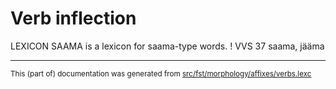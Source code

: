 
# Verb inflection

LEXICON SAAMA  is a lexicon for saama-type words. ! VVS 37   saama, jääma

* * *

<small>This (part of) documentation was generated from [src/fst/morphology/affixes/verbs.lexc](https://github.com/giellalt/lang-est-x-plamk/blob/main/src/fst/morphology/affixes/verbs.lexc)</small>
